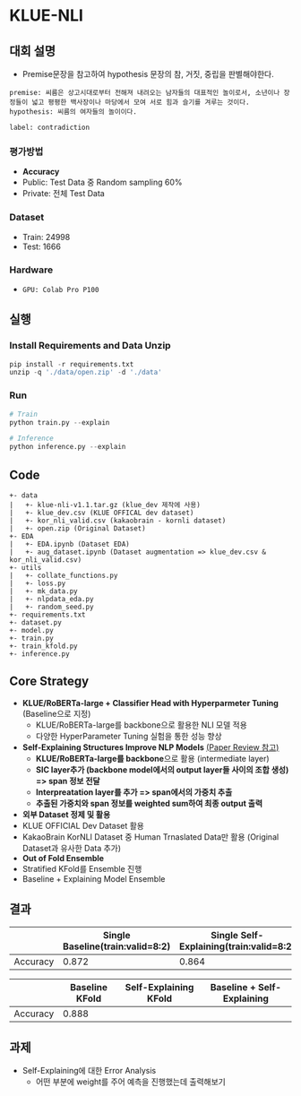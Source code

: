 # KLUE-NLI

## 대회 설명
- Premise문장을 참고하여 hypothesis 문장의 참, 거짓, 중립을 판별해야한다.

```
premise: 씨름은 상고시대로부터 전해져 내려오는 남자들의 대표적인 놀이로서, 소년이나 장정들이 넓고 평평한 백사장이나 마당에서 모여 서로 힘과 슬기를 겨루는 것이다.
hypothesis: 씨름의 여자들의 놀이이다.

label: contradiction
```

### 평가방법
- **Accuracy**
- Public: Test Data 중 Random sampling 60%
- Private: 전체 Test Data

### Dataset
- Train: 24998
- Test: 1666

### Hardware
- `GPU: Colab Pro P100`

## 실행

### Install Requirements and Data Unzip
```python
pip install -r requirements.txt
unzip -q './data/open.zip' -d './data'
```

### Run
```python
# Train
python train.py --explain

# Inference
python inference.py --explain
```

## Code

```
+- data
|   +- klue-nli-v1.1.tar.gz (klue_dev 제작에 사용)
|   +- klue_dev.csv (KLUE OFFICAL dev dataset)
|   +- kor_nli_valid.csv (kakaobrain - kornli dataset) 
|   +- open.zip (Original Dataset)
+- EDA
|   +- EDA.ipynb (Dataset EDA)
|   +- aug_dataset.ipynb (Dataset augmentation => klue_dev.csv & kor_nli_valid.csv)
+- utils
|   +- collate_functions.py
|   +- loss.py
|   +- mk_data.py
|   +- nlpdata_eda.py
|   +- random_seed.py
+- requirements.txt
+- dataset.py
+- model.py
+- train.py
+- train_kfold.py
+- inference.py
```

## Core Strategy
- **KLUE/RoBERTa-large + Classifier Head with Hyperparmeter Tuning** (Baseline으로 지정) 
  - KLUE/RoBERTa-large를 backbone으로 활용한 NLI 모델 적용
  - 다양한 HyperParameter Tuning 실험을 통한 성능 향상
- **Self-Explaining Structures Improve NLP Models** [(Paper Review 참고)](https://jjonhwa.github.io/booststudy/2022/02/21/booststudy-paper-Self_Explaining_Structures_Improve_NLP_Models/)
  -  **KLUE/RoBERTa-large를 backbone**으로 활용 (intermediate layer)
  -  **SIC layer추가 (backbone model에서의 output layer들 사이의 조합 생성) => span 정보 전달**
  -  **Interpreatation layer를 추가 => span에서의 가중치 추출**
  -  **추출된 가중치와 span 정보를 weighted sum하여 최종 output 출력**
-  **외부 Dataset 정제 및 활용**  
  - KLUE OFFICIAL Dev Dataset 활용
  - KakaoBrain KorNLI Dataset 중 Human Trnaslated Data만 활용 (Original Dataset과 유사한 Data 추가)
-  **Out of Fold Ensemble**  
  - Stratified KFold를 Ensemble 진행
  - Baseline + Explaining Model Ensemble

## 결과
||Single Baseline(train:valid=8:2)|Single Self-Explaining(train:valid=8:2)|
|---|---|---|
|Accuracy|0.872|0.864|

||Baseline KFold|Self-Explaining KFold|Baseline + Self-Explaining|
|---|---|---|---|
|Accuracy|0.888|||

## 과제
- Self-Explaining에 대한 Error Analysis
  - 어떤 부분에 weight를 주어 예측을 진행했는데 출력해보기
